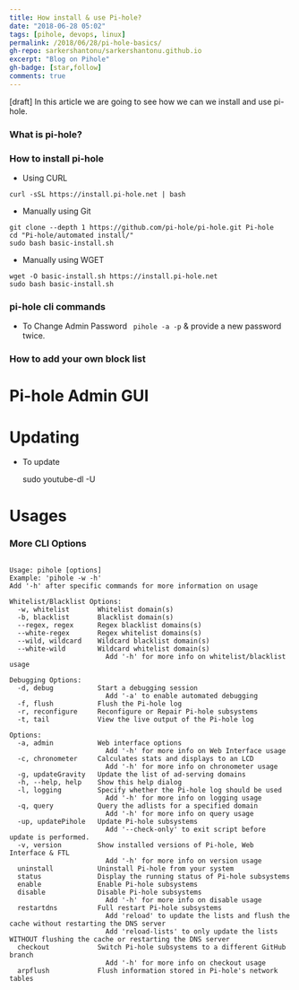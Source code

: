 ```yaml
---
title: How install & use Pi-hole?
date: "2018-06-28 05:02"
tags: [pihole, devops, linux]
permalink: /2018/06/28/pi-hole-basics/
gh-repo: sarkershantonu/sarkershantonu.github.io
excerpt: "Blog on Pihole"
gh-badge: [star,follow]
comments: true
---
```

[draft]
In this article we are going to see how we can we install and use pi-hole. 

### What is pi-hole? 


### How to install pi-hole
- Using CURL 

```shell
curl -sSL https://install.pi-hole.net | bash
```

- Manually using Git 

```shell
git clone --depth 1 https://github.com/pi-hole/pi-hole.git Pi-hole
cd "Pi-hole/automated install/"
sudo bash basic-install.sh
```

- Manually using WGET 

```shell
wget -O basic-install.sh https://install.pi-hole.net
sudo bash basic-install.sh

```

### pi-hole cli commands
- To Change Admin Password ``` pihole -a -p``` & provide a new password twice. 

### How to add your own block list



# Pi-hole Admin GUI 




# Updating
- To update 

	sudo youtube-dl -U
			
# Usages 

		
### More CLI Options 

```shell

Usage: pihole [options]
Example: 'pihole -w -h'
Add '-h' after specific commands for more information on usage

Whitelist/Blacklist Options:
  -w, whitelist       Whitelist domain(s)
  -b, blacklist       Blacklist domain(s)
  --regex, regex      Regex blacklist domains(s)
  --white-regex       Regex whitelist domains(s)
  --wild, wildcard    Wildcard blacklist domain(s)
  --white-wild        Wildcard whitelist domain(s)
                        Add '-h' for more info on whitelist/blacklist usage

Debugging Options:
  -d, debug           Start a debugging session
                        Add '-a' to enable automated debugging
  -f, flush           Flush the Pi-hole log
  -r, reconfigure     Reconfigure or Repair Pi-hole subsystems
  -t, tail            View the live output of the Pi-hole log

Options:
  -a, admin           Web interface options
                        Add '-h' for more info on Web Interface usage
  -c, chronometer     Calculates stats and displays to an LCD
                        Add '-h' for more info on chronometer usage
  -g, updateGravity   Update the list of ad-serving domains
  -h, --help, help    Show this help dialog
  -l, logging         Specify whether the Pi-hole log should be used
                        Add '-h' for more info on logging usage
  -q, query           Query the adlists for a specified domain
                        Add '-h' for more info on query usage
  -up, updatePihole   Update Pi-hole subsystems
                        Add '--check-only' to exit script before update is performed.
  -v, version         Show installed versions of Pi-hole, Web Interface & FTL
                        Add '-h' for more info on version usage
  uninstall           Uninstall Pi-hole from your system
  status              Display the running status of Pi-hole subsystems
  enable              Enable Pi-hole subsystems
  disable             Disable Pi-hole subsystems
                        Add '-h' for more info on disable usage
  restartdns          Full restart Pi-hole subsystems
                        Add 'reload' to update the lists and flush the cache without restarting the DNS server
                        Add 'reload-lists' to only update the lists WITHOUT flushing the cache or restarting the DNS server
  checkout            Switch Pi-hole subsystems to a different GitHub branch
                        Add '-h' for more info on checkout usage
  arpflush            Flush information stored in Pi-hole's network tables

```
